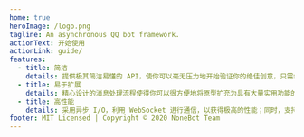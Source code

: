 ```yaml
---
home: true
heroImage: /logo.png
tagline: An asynchronous QQ bot framework.
actionText: 开始使用
actionLink: guide/
features:
  - title: 简洁
    details: 提供极其简洁易懂的 API，使你可以毫无压力地开始验证你的绝佳创意，只需编写最少量的代码，即可实现丰富的功能。
  - title: 易于扩展
    details: 精心设计的消息处理流程使得你可以很方便地将原型扩充为具有大量实用功能的完整聊天机器人，并持续保证扩展性。
  - title: 高性能
    details: 采用异步 I/O，利用 WebSocket 进行通信，以获得极高的性能；同时，支持使用多账号同时接入，减少业务宕机的可能。
footer: MIT Licensed | Copyright © 2020 NoneBot Team
---
```

